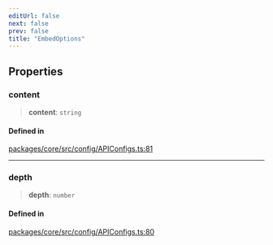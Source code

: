 ```yaml
---
editUrl: false
next: false
prev: false
title: "EmbedOptions"
---
```


## Properties

### content

> **content**: `string`

#### Defined in

[packages/core/src/config/APIConfigs.ts:81](https://github.com/mProjectsCode/obsidian-meta-bind-plugin/blob/f6219a613aed1d40ff7f62bc1faab53d3dd969bb/packages/core/src/config/APIConfigs.ts#L81)

***

### depth

> **depth**: `number`

#### Defined in

[packages/core/src/config/APIConfigs.ts:80](https://github.com/mProjectsCode/obsidian-meta-bind-plugin/blob/f6219a613aed1d40ff7f62bc1faab53d3dd969bb/packages/core/src/config/APIConfigs.ts#L80)
